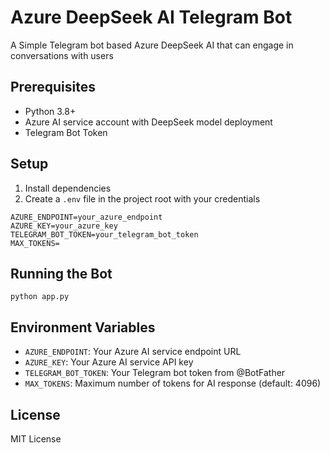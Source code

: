 # Azure DeepSeek AI Telegram Bot

A Simple Telegram bot based Azure DeepSeek AI that can engage in conversations with users

## Prerequisites

- Python 3.8+
- Azure AI service account with DeepSeek model deployment
- Telegram Bot Token

## Setup

1. Install dependencies
2. Create a `.env` file in the project root with your credentials

```env
AZURE_ENDPOINT=your_azure_endpoint
AZURE_KEY=your_azure_key
TELEGRAM_BOT_TOKEN=your_telegram_bot_token
MAX_TOKENS=
```

## Running the Bot

```python app.py```

## Environment Variables

- `AZURE_ENDPOINT`: Your Azure AI service endpoint URL
- `AZURE_KEY`: Your Azure AI service API key
- `TELEGRAM_BOT_TOKEN`: Your Telegram bot token from @BotFather
- `MAX_TOKENS`: Maximum number of tokens for AI response (default: 4096)

## License

MIT License